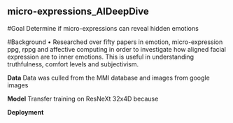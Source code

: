 ## micro-expressions_AIDeepDive


#Goal 
Determine if micro-expressions can reveal hidden emotions 

#Background
•	Researched over fifty papers in emotion, micro-expression ppg, rppg and affective computing  in order to investigate how aligned facial expression are to inner emotions. This is useful in understanding truthfulness, comfort levels and subjectivism. 

**Data**
Data was culled from the MMI database and images from google images

**Model**
Transfer training on ResNeXt 32x4D because

**Deployment**
